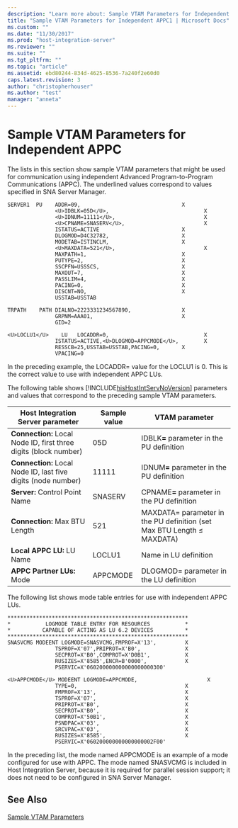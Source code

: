```yaml
---
description: "Learn more about: Sample VTAM Parameters for Independent APPC"
title: "Sample VTAM Parameters for Independent APPC1 | Microsoft Docs"
ms.custom: ""
ms.date: "11/30/2017"
ms.prod: "host-integration-server"
ms.reviewer: ""
ms.suite: ""
ms.tgt_pltfrm: ""
ms.topic: "article"
ms.assetid: ebd80244-834d-4625-8536-7a240f2e60d0
caps.latest.revision: 3
author: "christopherhouser"
ms.author: "test"
manager: "anneta"
---
```

# Sample VTAM Parameters for Independent APPC
The lists in this section show sample VTAM parameters that might be used for communication using independent Advanced Program-to-Program Communications (APPC). The underlined values correspond to values specified in SNA Server Manager.  

```  
SERVER1  PU    ADDR=09,                                X  
               <U>IDBLK=05D</U>,                              X  
               <U>IDNUM=11111</U>,                            X  
               <U>CPNAME=SNASERV</U>,                         X  
               ISTATUS=ACTIVE                          X  
               DLOGMOD=D4C32782,                       X  
               MODETAB=ISTINCLM,                       X  
               <U>MAXDATA=521</U>,                            X  
               MAXPATH=1,                              X  
               PUTYPE=2,                               X  
               SSCPFN=USSSCS,                          X  
               MAXOUT=7,                               X  
               PASSLIM=4,                              X  
               PACING=0,                               X  
               DISCNT=NO,                              X  
               USSTAB=USSTAB                             

TRPATH    PATH DIALNO=2223331234567890,                X  
               GRPNM=AAA01,                            X  
               GID=2  

<U>LOCLU1</U>    LU   LOCADDR=0,                              X  
               ISTATUS=ACTIVE,<U>DLOGMOD=APPCMODE</U>,        X  
               RESSCB=25,USSTAB=USSTAB,PACING=0,       X  
               VPACING=0  

```  

 In the preceding example, the LOCADDR= value for the LOCLU1 is 0. This is the correct value to use with independent APPC LUs.  

 The following table shows [!INCLUDE[hisHostIntServNoVersion](../includes/hishostintservnoversion-md.md)] parameters and values that correspond to the preceding sample VTAM parameters.  


|                Host Integration Server parameter                 | Sample value |                             VTAM parameter                             |
|------------------------------------------------------------------|--------------|------------------------------------------------------------------------|
| **Connection:** Local Node ID, first three digits (block number) |     05D      |         IDBLK<strong>=</strong> parameter in the PU definition         |
|  **Connection:** Local Node ID, last five digits (node number)   |    11111     |         IDNUM<strong>=</strong> parameter in the PU definition         |
|                  **Server:** Control Point Name                  |   SNASERV    |        CPNAME<strong>=</strong> parameter in the PU definition         |
|                  **Connection:** Max BTU Length                  |     521      | MAXDATA= parameter in the PU definition (set Max BTU Length ≤ MAXDATA) |
|                    **Local APPC LU:** LU Name                    |    LOCLU1    |                         Name in LU definition                          |
|                    **APPC Partner LUs:** Mode                    |   APPCMODE   |                DLOGMOD= parameter in the LU definition                 |

 The following list shows mode table entries for use with independent APPC LUs.  

```  
*********************************************************  
*           LOGMODE TABLE ENTRY FOR RESOURCES           *  
*          CAPABLE OF ACTING AS LU 6.2 DEVICES          *  
*********************************************************  
SNASVCMG MODEENT LOGMODE=SNASVCMG,FMPROF=X'13',         X  
               TSPROF=X'07',PRIPROT=X'B0',              X  
               SECPROT=X'B0',COMPROT=X'D0B1',           X  
               RUSIZES=X'8585',ENCR=B'0000',            X  
               PSERVIC=X'060200000000000000000300'  

<U>APPCMODE</U> MODEENT LOGMODE=APPCMODE,                      X  
               TYPE=0,                                  X  
               FMPROF=X'13',                            X  
               TSPROF=X'07',                            X  
               PRIPROT=X'B0',                           X  
               SECPROT=X'B0',                           X  
               COMPROT=X'50B1',                         X  
               PSNDPAC=X'03',                           X  
               SRCVPAC=X'03',                           X  
               RUSIZES=X'8585',                         X  
               PSERVIC=X'060200000000000000002F00'  

```  

 In the preceding list, the mode named APPCMODE is an example of a mode configured for use with APPC. The mode named SNASVCMG is included in Host Integration Server, because it is required for parallel session support; it does not need to be configured in SNA Server Manager.  

## See Also  
 [Sample VTAM Parameters](../core/sample-vtam-parameters1.md)
